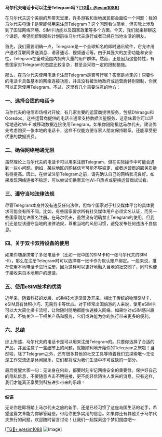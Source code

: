 **马尔代夫电话卡可以注册Telegram吗？[[TG💪+ @esim1088](https://t.me/s/esim1088)]**

在马尔代夫这个美丽的热带天堂里，许多游客和当地居民都会面临一个问题：我的马尔代夫电话卡是否能够用来注册Telegram？这个问题看似简单，但实际上涉及到了国际网络环境、SIM卡功能以及国家政策等多个方面。今天，我们就来聊聊这个话题，希望能帮到那些计划前往马尔代夫旅行或者已经在当地生活的朋友。

首先，我们需要明确一点，Telegram是一个全球知名的即时通讯软件，它允许用户通过互联网发送消息、语音通话、视频通话等。由于其强大的加密功能和安全性，Telegram在全球范围内拥有大量的用户群体。然而，正是因为这些特性，有些国家对Telegram的态度比较复杂，甚至会采取一定的限制措施。

那么，在马尔代夫使用电话卡注册Telegram是否可行呢？答案是肯定的！只要你的电话卡具备基本的网络连接功能，并且没有被当地政府或运营商特别限制，你就可以正常使用Telegram。不过，这里有几个需要注意的地方：

### 一、选择合适的电话卡

马尔代夫的电信市场相对开放，有几家主要的运营商提供服务，包括Dhiraagu和Ooredoo。这些运营商提供的电话卡通常支持数据流量服务，这意味着你可以轻松地通过Wi-Fi或移动数据连接使用Telegram。如果你刚刚抵达马尔代夫，建议优先考虑购买一张本地的电话卡，这样不仅能方便与家人朋友保持联系，还能享受更优惠的数据资费。

### 二、确保网络畅通无阻

虽然理论上马尔代夫的电话卡可以用来注册Telegram，但在实际操作中可能会遇到一些小问题。例如，某些地区的网络信号可能不够稳定，或者运营商的服务质量有待提高。因此，在尝试注册Telegram之前，请先确认自己的网络状况良好。如果发现网络连接不稳定，可以尝试切换至其他Wi-Fi热点或更换运营商试试看。

### 三、遵守当地法律法规

尽管Telegram本身并没有违反任何法律，但每个国家对于社交媒体平台的具体要求可能会有所不同。比如，有些国家要求所有社交媒体用户必须实名认证，而另一些国家则允许匿名注册。在马尔代夫，虽然没有明确禁止Telegram的使用，但我们还是应该遵守当地的法律法规，尊重当地的风俗习惯，避免发布任何违法不良信息。

### 四、关于双卡双待设备的使用

如果你随身携带了多张电话卡（比如一张中国的SIM卡和一张马尔代夫的SIM卡），那么在注册Telegram时可以选择哪一张卡作为默认账户绑定。一般来说，推荐使用本地电话卡进行注册，因为这样可以更好地融入当地的社交圈子，同时也便于接收来自本地用户的邀请。

### 五、使用eSIM技术的优势

近年来，随着科技的发展，eSIM技术逐渐普及开来。相比于传统的物理SIM卡，eSIM具有体积小巧、无需剪卡等优点。对于经常出国旅游的人来说，使用eSIM卡可以大大简化换卡流程，让你随时随地都能快速接入网络。如果你对eSIM感兴趣的话，不妨关注一下相关产品和服务，它们或许能为你的旅行带来更多的便利。

### 六、总结

综上所述，马尔代夫的电话卡是可以用来注册Telegram的。只要你选择了合适的产品，并且注意了一些细节上的问题，就能顺利地开始你的Telegram之旅啦！当然啦，除了Telegram之外，还有很多其他的社交工具等待着我们去探索哦～无论是工作交流还是休闲娱乐，它们都将成为我们生活中不可或缺的一部分。

最后提醒大家一句：无论身在何处，都要时刻牢记网络安全的重要性。保护好自己的隐私信息，不要随意点击不明链接，更不能轻信陌生人发来的消息。只有这样，我们才能真正享受到科技进步带来的乐趣！

---

**结语**

无论你是即将踏上马尔代夫之旅的新手，还是已经习惯了这座岛国生活的老手，希望这篇文章能为你解答疑惑，带给你更多实用的信息。如果你还有其他关于马尔代夫旅行的问题，欢迎随时留言讨论！让我们一起探索这个梦幻国度吧～

[[TG💪+ @esim1088](https://t.me/s/esim1088) ![Image](https://i.postimg.cc/4NQfJmqS/Snipaste-2025-05-13-00-14-12.png)]